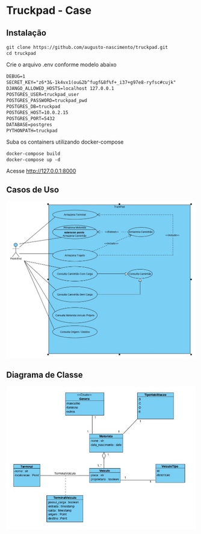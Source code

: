 # Truckpad - Case

## Instalação

    git clone https://github.com/augusto-nascimento/truckpad.git
    cd truckpad


Crie o arquivo .env conforme modelo abaixo

    DEBUG=1
    SECRET_KEY="z6*3&-1k4vx1(ou&2b^fugf&8f%f+_i37+g97e8-ryfsc#cujk"
    DJANGO_ALLOWED_HOSTS=localhost 127.0.0.1
    POSTGRES_USER=truckpad_user
    POSTGRES_PASSWORD=truckpad_pwd
    POSTGRES_DB=truckpad
    POSTGRES_HOST=10.0.2.15
    POSTGRES_PORT=5432
    DATABASE=postgres
    PYTHONPATH=truckpad

Suba os containers utilizando docker-compose

    docker-compose build
    docker-compose up -d

Acesse http://127.0.0.1:8000



## Casos de Uso

![CasosUso](/CasosUso.JPG)

## Diagrama de Classe

![DiagramaClasses](/DiagramaClasses.JPG)
